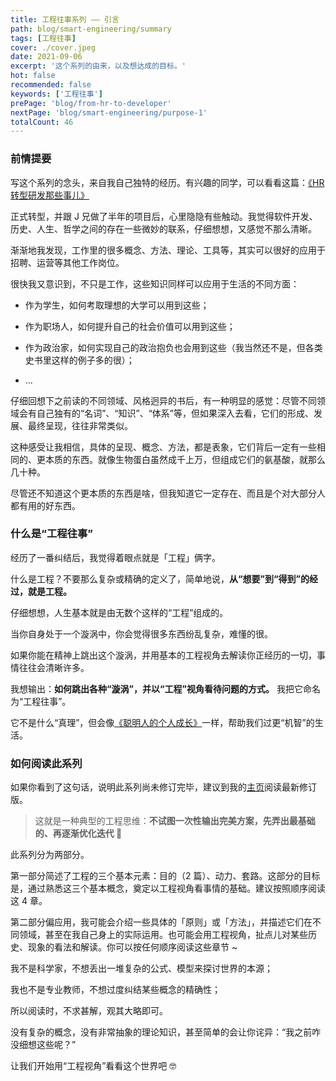 ```yaml
---
title: 工程往事系列 —— 引言
path: blog/smart-engineering/summary
tags: [工程往事]
cover: ./cover.jpeg
date: 2021-09-06
excerpt: '这个系列的由来，以及想达成的目标。'
hot: false
recommended: false
keywords: ['工程往事']
prePage: 'blog/from-hr-to-developer'
nextPage: 'blog/smart-engineering/purpose-1'
totalCount: 46
---
```


### 前情提要

写这个系列的念头，来自我自己独特的经历。有兴趣的同学，可以看看这篇：[《HR 转型研发那些事儿》](/blog/from-hr-to-developer)

正式转型，并跟 J 兄做了半年的项目后，心里隐隐有些触动。我觉得软件开发、历史、人生、哲学之间的存在一些微妙的联系，仔细想想，又感觉不那么清晰。

渐渐地我发现，工作里的很多概念、方法、理论、工具等，其实可以很好的应用于招聘、运营等其他工作岗位。

很快我又意识到，不只是工作，这些知识同样可以应用于生活的不同方面：

- 作为学生，如何考取理想的大学可以用到这些；

- 作为职场人，如何提升自己的社会价值可以用到这些；

- 作为政治家，如何实现自己的政治抱负也会用到这些（我当然还不是，但各类史书里这样的例子多的很）；

- ...

仔细回想下之前读的不同领域、风格迥异的书后，有一种明显的感觉：尽管不同领域会有自己独有的“名词”、“知识”、“体系”等，但如果深入去看，它们的形成、发展、最终呈现，往往非常类似。

这种感受让我相信，具体的呈现、概念、方法，都是表象，它们背后一定有一些相同的、更本质的东西。就像生物蛋白虽然成千上万，但组成它们的氨基酸，就那么几十种。

尽管还不知道这个更本质的东西是啥，但我知道它一定存在、而且是个对大部分人都有用的好东西。

### 什么是“工程往事”

经历了一番纠结后，我觉得着眼点就是「工程」俩字。

什么是工程？不要那么复杂或精确的定义了，简单地说，**从“想要”到“得到”的经过，就是工程。**

仔细想想，人生基本就是由无数个这样的“工程”组成的。

当你自身处于一个漩涡中，你会觉得很多东西纷乱复杂，难懂的很。

如果你能在精神上跳出这个漩涡，并用基本的工程视角去解读你正经历的一切，事情往往会清晰许多。

我想输出：**如何跳出各种“漩涡”，并以“工程”视角看待问题的方式。** 我把它命名为“工程往事”。

它不是什么“真理”，但会像[《聪明人的个人成长》](/tags/Personal%20Development%20for%20Smart%20People)一样，帮助我们过更“机智”的生活。

### 如何阅读此系列

如果你看到了这句话，说明此系列尚未修订完毕，建议到我的[主页](/tags/工程往事)阅读最新修订版。

> 这就是一种典型的工程思维：**不试图一次性输出完美方案，先弄出最基础的、再逐渐优化迭代 🤪**

此系列分为两部分。

第一部分简述了工程的三个基本元素：目的（2 篇）、动力、套路。这部分的目标是，通过熟悉这三个基本概念，奠定以工程视角看事情的基础。建议按照顺序阅读这 4 章。

第二部分偏应用，我可能会介绍一些具体的「原则」或「方法」，并描述它们在不同领域，甚至在我自己身上的实际运用。也可能会用工程视角，扯点儿对某些历史、现象的看法和解读。你可以按任何顺序阅读这些章节 ~

我不是科学家，不想丢出一堆复杂的公式、模型来探讨世界的本源；

我也不是专业教师，不想过度纠结某些概念的精确性；

所以阅读时，不求甚解，观其大略即可。

没有复杂的概念，没有非常抽象的理论知识，甚至简单的会让你诧异：“我之前咋没细想这些呢？”

让我们开始用“工程视角”看看这个世界吧 🤓
